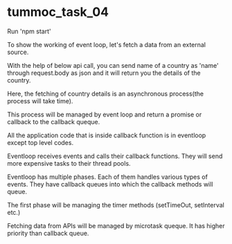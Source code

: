 # tummoc_task_04

Run 'npm start'

To show the working of event loop, let's fetch a data from an external source.

With the help of below api call, you can send name of a country as 'name' through request.body as json and it will return you the details of the country.

Here, the fetching of country details is an asynchronous process(the process will take time).

This process will be managed by event loop and return a promise or callback to the callback queque.

All the application code that is inside callback function is in eventloop except top level codes.

Eventloop receives events and calls their callback functions. They will send more expensive tasks to their thread pools.

Eventloop has multiple phases. Each of them handles various types of events. They have callback queues into which the callback methods will queue.

The first phase will be managing the timer methods (setTimeOut, setInterval etc.)

Fetching data from APIs will be managed by microtask queque. It has higher priority than callback queue.
